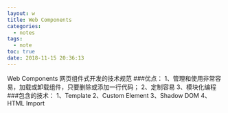 ```yaml
---
layout: w
title: Web Components
categories:
  - notes
tags:
  - note
toc: true
date: 2018-11-15 20:36:13
---
```


Web Components 网页组件式开发的技术规范
###优点：
1、管理和使用非常容易，加载或卸载组件，只要删除或添加一行代码；
2、定制容易
3、模块化编程
###包含的技术：
1、Template
2、Custom Element
3、Shadow DOM
4、HTML Import